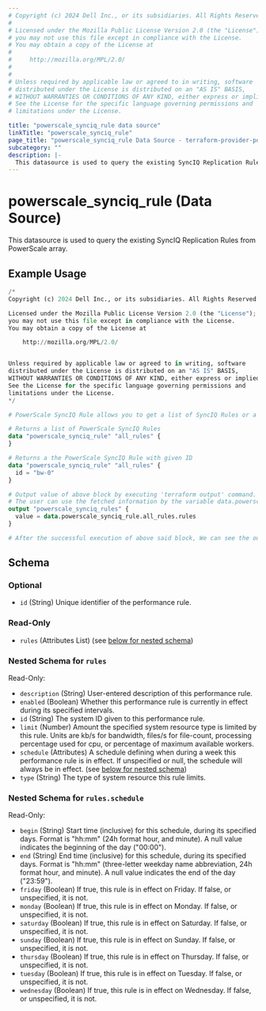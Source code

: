 ```yaml
---
# Copyright (c) 2024 Dell Inc., or its subsidiaries. All Rights Reserved.
#
# Licensed under the Mozilla Public License Version 2.0 (the "License");
# you may not use this file except in compliance with the License.
# You may obtain a copy of the License at
#
#     http://mozilla.org/MPL/2.0/
#
#
# Unless required by applicable law or agreed to in writing, software
# distributed under the License is distributed on an "AS IS" BASIS,
# WITHOUT WARRANTIES OR CONDITIONS OF ANY KIND, either express or implied.
# See the License for the specific language governing permissions and
# limitations under the License.

title: "powerscale_synciq_rule data source"
linkTitle: "powerscale_synciq_rule"
page_title: "powerscale_synciq_rule Data Source - terraform-provider-powerscale"
subcategory: ""
description: |-
  This datasource is used to query the existing SyncIQ Replication Rules from PowerScale array.
---
```


# powerscale_synciq_rule (Data Source)

This datasource is used to query the existing SyncIQ Replication Rules from PowerScale array.

## Example Usage

```terraform
/*
Copyright (c) 2024 Dell Inc., or its subsidiaries. All Rights Reserved.

Licensed under the Mozilla Public License Version 2.0 (the "License");
you may not use this file except in compliance with the License.
You may obtain a copy of the License at

    http://mozilla.org/MPL/2.0/


Unless required by applicable law or agreed to in writing, software
distributed under the License is distributed on an "AS IS" BASIS,
WITHOUT WARRANTIES OR CONDITIONS OF ANY KIND, either express or implied.
See the License for the specific language governing permissions and
limitations under the License.
*/

# PowerScale SyncIQ Rule allows you to get a list of SyncIQ Rules or a rule by its ID.

# Returns a list of PowerScale SyncIQ Rules 
data "powerscale_synciq_rule" "all_rules" {
}

# Returns a the PowerScale SyncIQ Rule with given ID
data "powerscale_synciq_rule" "all_rules" {
  id = "bw-0"
}

# Output value of above block by executing 'terraform output' command.
# The user can use the fetched information by the variable data.powerscale_synciq_rule.all_rules.rules
output "powerscale_synciq_rules" {
  value = data.powerscale_synciq_rule.all_rules.rules
}

# After the successful execution of above said block, We can see the output value by executing 'terraform output' command.
```

<!-- schema generated by tfplugindocs -->
## Schema

### Optional

- `id` (String) Unique identifier of the performance rule.

### Read-Only

- `rules` (Attributes List) (see [below for nested schema](#nestedatt--rules))

<a id="nestedatt--rules"></a>
### Nested Schema for `rules`

Read-Only:

- `description` (String) User-entered description of this performance rule.
- `enabled` (Boolean) Whether this performance rule is currently in effect during its specified intervals.
- `id` (String) The system ID given to this performance rule.
- `limit` (Number) Amount the specified system resource type is limited by this rule.  Units are kb/s for bandwidth, files/s for file-count, processing percentage used for cpu, or percentage of maximum available workers.
- `schedule` (Attributes) A schedule defining when during a week this performance rule is in effect.  If unspecified or null, the schedule will always be in effect. (see [below for nested schema](#nestedatt--rules--schedule))
- `type` (String) The type of system resource this rule limits.

<a id="nestedatt--rules--schedule"></a>
### Nested Schema for `rules.schedule`

Read-Only:

- `begin` (String) Start time (inclusive) for this schedule, during its specified days.  Format is "hh:mm" (24h format hour, and minute).  A null value indicates the beginning of the day ("00:00").
- `end` (String) End time (inclusive) for this schedule, during its specified days.  Format is "hh:mm" (three-letter weekday name abbreviation, 24h format hour, and minute).  A null value indicates the end of the day ("23:59").
- `friday` (Boolean) If true, this rule is in effect on Friday.  If false, or unspecified, it is not.
- `monday` (Boolean) If true, this rule is in effect on Monday.  If false, or unspecified, it is not.
- `saturday` (Boolean) If true, this rule is in effect on Saturday.  If false, or unspecified, it is not.
- `sunday` (Boolean) If true, this rule is in effect on Sunday.  If false, or unspecified, it is not.
- `thursday` (Boolean) If true, this rule is in effect on Thursday.  If false, or unspecified, it is not.
- `tuesday` (Boolean) If true, this rule is in effect on Tuesday.  If false, or unspecified, it is not.
- `wednesday` (Boolean) If true, this rule is in effect on Wednesday.  If false, or unspecified, it is not.